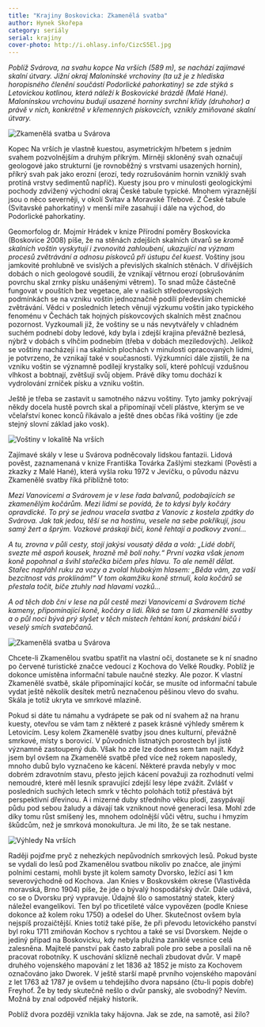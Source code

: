 ```yaml
---
title: "Krajiny Boskovicka: Zkamenělá svatba"
author: Hynek Skořepa
category: seriály
serial: krajiny
cover-photo: http://i.ohlasy.info/CizcS5El.jpg
---
```


*Poblíž Svárova, na svahu kopce Na vrších (589 m), se nachází zajímavé skalní útvary. Jižní okraj Malonínské vrchoviny (ta už je z hlediska horopisného členění součástí Podorlické pahorkatiny) se zde stýká s Letovickou kotlinou, která náleží k Boskovické brázdě (Malé Hané). Malonínskou vrchovinu budují usazené horniny svrchní křídy (druhohor) a právě v nich, konkrétně v křemenných pískovcích, vznikly zmiňované skalní útvary.*

<img src="http://i.ohlasy.info/CizcS5E.jpg" alt="Zkamenělá svatba u Svárova" class="img-responsive img-popup" data-author="Hynek Skořepa">

Kopec Na vrších je vlastně kuestou, asymetrickým hřbetem s jedním svahem pozvolnějším a druhým příkrým. Mírněji skloněný svah označují geologové jako strukturní (je rovnoběžný s vrstvami usazených hornin), příkrý svah pak jako erozní (erozí, tedy rozrušováním hornin vzniklý svah protíná vrstvy sedimentů napříč). Kuesty jsou pro v minulosti geologickými pochody zdvižený východní okraj České tabule typické. Mnohem výraznější jsou o něco severněji, v okolí Svitav a Moravské Třebové. Z České tabule (Svitavské pahorkatiny) v menší míře zasahují i dále na východ, do Podorlické pahorkatiny.

Geomorfolog dr. Mojmír Hrádek v knize Přírodní poměry Boskovicka (Boskovice 2008) píše, že na stěnách zdejších skalních útvarů se *kromě skalních voštin vyskytují i zvonovitá zahloubení, ukazující na význam procesů zvětrávání a odnosu pískovců při ústupu čel kuest*. Voštiny jsou jamkovité prohlubně ve svislých a převislých skalních stěnách. V dřívějších dobách o nich geologové soudili, že vznikají větrnou erozí (obrušováním povrchu skal zrnky písku unášenými větrem). To snad může částečně fungovat v pouštích bez vegetace, ale v našich středoevropských podmínkách se na vzniku voštin jednoznačně podílí především chemické zvětrávání. Vědci v posledních letech věnují výzkumu voštin jako typického fenoménu v Čechách tak hojných pískovcových skalních měst značnou pozornost. Vyzkoumali již, že voštiny se u nás nevytvářely v chladném suchém podnebí doby ledové, kdy byla i zdejší krajina převážně bezlesá, nýbrž v dobách s vlhčím podnebím (třeba v dobách meziledových). Jelikož se voštiny nacházejí i na skalních plochách v minulosti opracovaných lidmi, je potvrzeno, že vznikají také v současnosti. Výzkumníci dále zjistili, že na vzniku voštin se významně podílejí krystalky solí, které pohlcují vzdušnou vlhkost a bobtnají, zvětšují svůj objem. Právě díky tomu dochází k vydrolování zrníček písku a vzniku voštin.

Ještě je třeba se zastavit u samotného názvu voštiny. Tyto jamky pokrývají někdy docela hustě povrch skal a připomínají včelí plástve, kterým se ve včelařství konec konců říkávalo a ještě dnes občas říká voštiny (je zde stejný slovní základ jako vosk).

<img src="http://i.ohlasy.info/RFPLLCO.jpg" alt="Voštiny v lokalitě Na vrších" class="img-responsive img-popup" data-author="Hynek Skořepa">

Zajímavé skály v lese u Svárova podněcovaly lidskou fantazii. Lidová pověst, zaznamenaná v knize Františka Továrka Zašlými stezkami (Pověsti a zkazky z Malé Hané), která vyšla roku 1972 v Jevíčku, o původu názvu Zkamenělé svatby říká přibližně toto:

*Mezi Vanovicemi a Svárovem je v lese řada balvanů, podobajících se zkamenělým kočárům. Mezi lidmi se povídá, že to kdysi byly kočáry opravdické. To prý se jednou vracela svatba z Vanovic z kostela zpátky do Svárova. Jak tak jedou, těší se na hostinu, vesele na sebe pokřikují, jsou samý žert a šprým. Vozkové práskají biči, koně řehtají a podkovy zvoní…*

*A tu, zrovna v půli cesty, stojí jakýsi vousatý děda a volá: „Lidé dobří, svezte mě aspoň kousek, hrozně mě bolí nohy.“ První vozka však jenom koně popohnal a švihl stařečka bičem přes hlavu. To ale neměl dělat. Stařec napřáhl ruku za vozy a zvolal hlubokým hlasem: „Běda vám, za vaši bezcitnost vás proklínám!“ V tom okamžiku koně strnuli, kola kočárů se přestala točit, biče ztuhly nad hlavami vozků…*

*A od těch dob ční v lese na půl cestě mezi Vanovicemi a Svárovem tiché kameny, připomínající koně, kočáry a lidi. Říká se tam U zkamenělé svatby a o půl noci bývá prý slyšet v těch místech řehtání koní, práskání bičů i veselý smích svatebčanů.*

<img src="http://i.ohlasy.info/4YEl8NX.jpg" alt="Zkamenělá svatba u Svárova" class="img-responsive img-popup" data-author="Hynek Skořepa">

Chcete-li Zkamenělou svatbu spatřit na vlastní oči, dostanete se k ní snadno po červené turistické značce vedoucí z Kochova do Velké Roudky. Poblíž je dokonce umístěna informační tabule naučné stezky. Ale pozor. K vlastní Zkamenělé svatbě, skále připomínající kočár, se musíte od informační tabule vydat ještě několik desítek metrů neznačenou pěšinou vlevo do svahu. Skála je totiž ukryta ve smrkové mlazině.

Pokud si dáte tu námahu a vydrápete se pak od ní svahem až na hranu kuesty, otevřou se vám tam z některé z pasek krásné výhledy směrem k Letovicím. Lesy kolem Zkamenělé svatby jsou dnes kulturní, převážně smrkové, místy s borovicí. V původních listnatých porostech byl jistě významně zastoupený dub. Však ho zde lze dodnes sem tam najít. Když jsem byl ovšem na Zkamenělé svatbě před více než rokem naposledy, mnoho dubů bylo vyznačeno ke kácení. Některé pravda nebyly v moc dobrém zdravotním stavu, přesto jejich kácení považuji za rozhodnutí velmi nemoudré, které měl lesník spravující zdejší lesy lépe zvážit. Zvlášť v posledních suchých letech smrk v těchto polohách totiž přestává být perspektivní dřevinou. A i mizerné duby středního věku plodí, zasypávají půdu pod sebou žaludy a dávají tak vzniknout nové generaci lesa. Mohl zde díky tomu růst smíšený les, mnohem odolnější vůči větru, suchu i hmyzím škůdcům, než je smrková monokultura. Je mi líto, že se tak nestane.

<img src="http://i.ohlasy.info/l5Mx3yg.jpg" alt="Výhledy Na vrších" class="img-responsive img-popup" data-author="Hynek Skořepa">

Raději pojďme pryč z nehezkých nepůvodních smrkových lesů. Pokud byste se vydali do lesů pod Zkamenělou svatbou nikoliv po značce, ale jinými polními cestami, mohli byste jít kolem samoty Dvorsko, ležící asi 1 km severovýchodně od Kochova. Jan Knies v Boskovském okrese (Vlastivěda moravská, Brno 1904) píše, že jde o bývalý hospodářský dvůr. Dále udává, co se o Dvorsku prý vypravuje. Údajně šlo o samostatný statek, který náležel evangelíkovi. Ten byl po třicetileté válce vypovězen (podle Kniese dokonce až kolem roku 1750) a odešel do Uher. Skutečnost ovšem byla nejspíš prozaičtější. Knies totiž také píše, že při převodu letovického panství byl roku 1711 zmiňován Kochov s rychtou a také se vsí Dvorskem. Nejde o jediný případ na Boskovicku, kdy nebyla plužina zaniklé vesnice celá zalesněna. Majitelé panství pak často zabrali pole pro sebe a posílali na ně pracovat robotníky. K uschování sklizně nechali zbudovat dvůr. V mapě druhého vojenského mapování z let 1836 až 1852 je místo za Kochovem označováno jako Dworek. V ještě starší mapě prvního vojenského mapování z let 1763 až 1787 je ovšem u tehdejšího dvora napsáno (čtu-li popis dobře) Freyhof. Že by tedy skutečně nešlo o dvůr panský, ale svobodný? Nevím. Možná by znal odpověď nějaký historik.

Poblíž dvora později vznikla taky hájovna. Jak se zde, na samotě, asi žilo?
